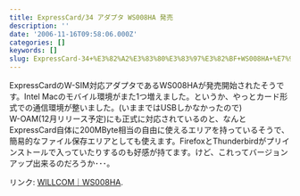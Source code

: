```yaml
---
title: ExpressCard/34 アダプタ WS008HA 発売
description: ''
date: '2006-11-16T09:58:06.000Z'
categories: []
keywords: []
slug: ExpressCard-34+%E3%82%A2%E3%83%80%E3%83%97%E3%82%BF+WS008HA+%E7%99%BA%E5%A3%B2
---
```

ExpressCardのW-SIM対応アダプタであるWS008HAが発売開始されたそうです。Intel Macのモバイル環境がまた1つ増えました。というか、やっとカード形式での通信環境が整いました。(いままではUSBしかなかったので)  
W-OAM(12月リリース予定)にも正式に対応されているのと、なんとExpressCard自体に200MByte相当の自由に使えるエリアを持っているそうで、簡易的なファイル保存エリアとしても使えます。FirefoxとThunderbirdがプリインストールで入っていたりするのも好感が持てます。けど、これってバージョンアップ出来るのだろうか･･･。

リンク: [WILLCOM｜WS008HA](http://www.willcom-inc.com/ja/lineup/ws/008ha/index.html?ref=rdf "WILLCOM｜WS008HA").